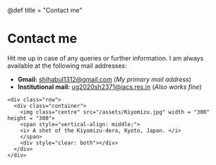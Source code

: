 @def title = "Contact me"

# Contact me

Hit me up in case of any queries or further information. I am always available at the following mail addresses: 

* **Gmail:** shihabul1312@gmail.com (_My primary mail address_)
* **Institutional mail:** ug2020sh2371@iacs.res.in (_Also works fine_) 
~~~
<div class="row">
  <div class="container">
    <img class="centre" src="/assets/Kiyomizu.jpg" width = "300" height = "300">
    <span style="vertical-align: middle;">
    <i> A shot of the Kiyomizu-dera, Kyoto, Japan. </i>
    </span>     
    <div style="clear: both"></div> 
  </div>
</div>
~~~
